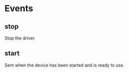 # Events

## stop

Stop the driver.

## start

Sent when the device has been started and is ready to use.